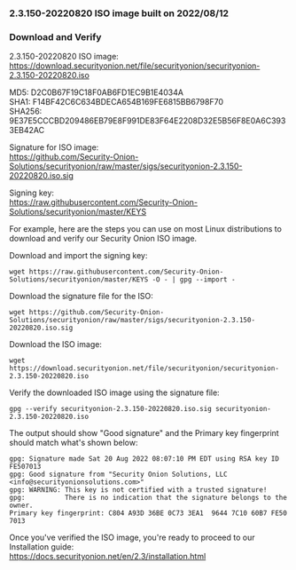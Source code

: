 ### 2.3.150-20220820 ISO image built on 2022/08/12



### Download and Verify

2.3.150-20220820 ISO image:  
https://download.securityonion.net/file/securityonion/securityonion-2.3.150-20220820.iso

MD5: D2C0B67F19C18F0AB6FD1EC9B1E4034A  
SHA1: F14BF42C6C634BDECA654B169FE6815BB6798F70  
SHA256: 9E37E5CCCBD209486EB79E8F991DE83F64E2208D32E5B56F8E0A6C3933EB42AC 

Signature for ISO image:  
https://github.com/Security-Onion-Solutions/securityonion/raw/master/sigs/securityonion-2.3.150-20220820.iso.sig

Signing key:  
https://raw.githubusercontent.com/Security-Onion-Solutions/securityonion/master/KEYS  

For example, here are the steps you can use on most Linux distributions to download and verify our Security Onion ISO image.

Download and import the signing key:  
```
wget https://raw.githubusercontent.com/Security-Onion-Solutions/securityonion/master/KEYS -O - | gpg --import -  
```

Download the signature file for the ISO:  
```
wget https://github.com/Security-Onion-Solutions/securityonion/raw/master/sigs/securityonion-2.3.150-20220820.iso.sig
```

Download the ISO image:  
```
wget https://download.securityonion.net/file/securityonion/securityonion-2.3.150-20220820.iso
```

Verify the downloaded ISO image using the signature file:  
```
gpg --verify securityonion-2.3.150-20220820.iso.sig securityonion-2.3.150-20220820.iso
```

The output should show "Good signature" and the Primary key fingerprint should match what's shown below:
```
gpg: Signature made Sat 20 Aug 2022 08:07:10 PM EDT using RSA key ID FE507013
gpg: Good signature from "Security Onion Solutions, LLC <info@securityonionsolutions.com>"
gpg: WARNING: This key is not certified with a trusted signature!
gpg:          There is no indication that the signature belongs to the owner.
Primary key fingerprint: C804 A93D 36BE 0C73 3EA1  9644 7C10 60B7 FE50 7013
```

Once you've verified the ISO image, you're ready to proceed to our Installation guide:  
https://docs.securityonion.net/en/2.3/installation.html
